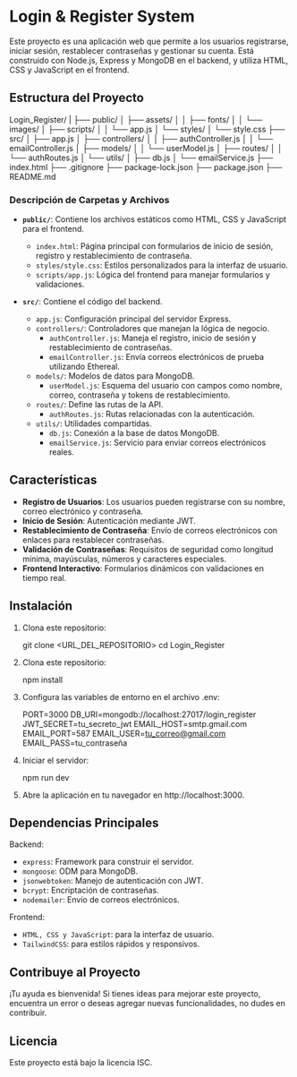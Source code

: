 # Login & Register System

Este proyecto es una aplicación web que permite a los usuarios registrarse, iniciar sesión, restablecer contraseñas y gestionar su cuenta. Está construido con Node.js, Express y MongoDB en el backend, y utiliza HTML, CSS y JavaScript en el frontend.

## Estructura del Proyecto

Login_Register/
|
├── public/
│   ├── assets/
│   │   ├── fonts/
│   │   └── images/
│   ├── scripts/
│   │   └── app.js
│   └── styles/
│       └── style.css
├── src/
│   ├── app.js
│   ├── controllers/
│   │   ├── authController.js
│   │   └── emailController.js
│   ├── models/
│   │   └── userModel.js
│   ├── routes/
│   │   └── authRoutes.js
│   └── utils/
│       ├── db.js
│       └── emailService.js
├── index.html
├── .gitignore
├── package-lock.json
├── package.json
├── README.md

### Descripción de Carpetas y Archivos

- **`public/`**: Contiene los archivos estáticos como HTML, CSS y JavaScript para el frontend.
  - `index.html`: Página principal con formularios de inicio de sesión, registro y restablecimiento de contraseña.
  - `styles/style.css`: Estilos personalizados para la interfaz de usuario.
  - `scripts/app.js`: Lógica del frontend para manejar formularios y validaciones.

- **`src/`**: Contiene el código del backend.
  - `app.js`: Configuración principal del servidor Express.
  - `controllers/`: Controladores que manejan la lógica de negocio.
    - `authController.js`: Maneja el registro, inicio de sesión y restablecimiento de contraseñas.
    - `emailController.js`: Envía correos electrónicos de prueba utilizando Ethereal.
  - `models/`: Modelos de datos para MongoDB.
    - `userModel.js`: Esquema del usuario con campos como nombre, correo, contraseña y tokens de restablecimiento.
  - `routes/`: Define las rutas de la API.
    - `authRoutes.js`: Rutas relacionadas con la autenticación.
  - `utils/`: Utilidades compartidas.
    - `db.js`: Conexión a la base de datos MongoDB.
    - `emailService.js`: Servicio para enviar correos electrónicos reales.

## Características

- **Registro de Usuarios**: Los usuarios pueden registrarse con su nombre, correo electrónico y contraseña.
- **Inicio de Sesión**: Autenticación mediante JWT.
- **Restablecimiento de Contraseña**: Envío de correos electrónicos con enlaces para restablecer contraseñas.
- **Validación de Contraseñas**: Requisitos de seguridad como longitud mínima, mayúsculas, números y caracteres especiales.
- **Frontend Interactivo**: Formularios dinámicos con validaciones en tiempo real.

## Instalación

1. Clona este repositorio:

   git clone <URL_DEL_REPOSITORIO>
   cd Login_Register

2. Clona este repositorio:

    npm install

3. Configura las variables de entorno en el archivo .env:

   PORT=3000
   DB_URI=mongodb://localhost:27017/login_register
   JWT_SECRET=tu_secreto_jwt
   EMAIL_HOST=smtp.gmail.com
   EMAIL_PORT=587
   EMAIL_USER=tu_correo@gmail.com
   EMAIL_PASS=tu_contraseña

4. Iniciar el servidor:

    npm run dev

5. Abre la aplicación en tu navegador en http://localhost:3000.

## Dependencias Principales

Backend:

- `express`: Framework para construir el servidor.
- `mongoose`: ODM para MongoDB.
- `jsonwebtoken`: Manejo de autenticación con JWT.
- `bcrypt`: Encriptación de contraseñas.
- `nodemailer`: Envío de correos electrónicos.

Frontend:

- `HTML, CSS y JavaScript`: para la interfaz de usuario.
- `TailwindCSS`: para estilos rápidos y responsivos.

## Contribuye al Proyecto

¡Tu ayuda es bienvenida! Si tienes ideas para mejorar este proyecto, encuentra un error o deseas agregar nuevas funcionalidades, no dudes en contribuir.

## Licencia

Este proyecto está bajo la licencia ISC. 

